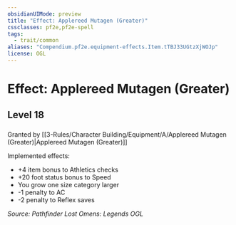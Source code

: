 ```yaml
---
obsidianUIMode: preview
title: "Effect: Applereed Mutagen (Greater)"
cssclasses: pf2e,pf2e-spell
tags:
  - trait/common
aliases: "Compendium.pf2e.equipment-effects.Item.tTBJ33UGtzXjWOJp"
license: OGL
---
```

# Effect: Applereed Mutagen (Greater)
## Level 18
### 






Granted by [[3-Rules/Character Building/Equipment/A/Applereed Mutagen (Greater)|Applereed Mutagen (Greater)]]

Implemented effects:

*   +4 item bonus to Athletics checks
*   +20 foot status bonus to Speed
*   You grow one size category larger
*   \-1 penalty to AC
*   \-2 penalty to Reflex saves

*Source: Pathfinder Lost Omens: Legends*
*OGL*